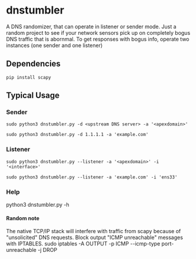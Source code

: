 # dnstumbler
A DNS randomizer, that can operate in listener or sender mode. Just a random project to see if your network sensors pick up on completely bogus DNS traffic that is abornmal. To get responses with bogus info, operate two instances (one sender and one listener)

## Dependencies
  `pip install scapy`

## Typical Usage
  ### Sender
    sudo python3 dnstumbler.py -d <upstream DNS server> -a '<apexdomain>'

    sudo python3 dnstumbler.py -d 1.1.1.1 -a 'example.com'

  ### Listener
    sudo python3 dnstumbler.py --listener -a '<apexdomain>' -i '<interface>'

    sudo python3 dnstumbler.py --listener -a 'example.com' -i 'ens33'
  
  ### Help
  python3 dnstumbler.py -h
  


#### Random note

  The native TCP/IP stack will interfere with traffic from scapy because of "unsolicited" DNS requests. Block output "ICMP unreachable" messages with IPTABLES.
    sudo iptables -A OUTPUT -p ICMP --icmp-type port-unreachable -j DROP
